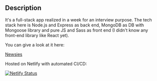 ## Description

It's a full-stack app realized in a week for an interview purpose. The tech stack here is Node.js and Express as back end, MongoDB as DB with Mongoose library and pure JS and Sass as front end (I didn't know any front-end library like React yet).

You can give a look at it here:

[Newsies](https://newsies.netlify.app/ 'Homepage')

Hosted on Netlify with automated CI/CD:

[![Netlify Status](https://api.netlify.com/api/v1/badges/0e73e81d-e167-402e-bf61-89d904ba4728/deploy-status)](https://app.netlify.com/sites/newsies/deploys)
